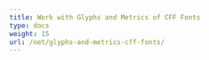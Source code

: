 ```yaml
---
title: Work with Glyphs and Metrics of CFF Fonts
type: docs
weight: 15
url: /net/glyphs-and-metrics-cff-fonts/
---
```

